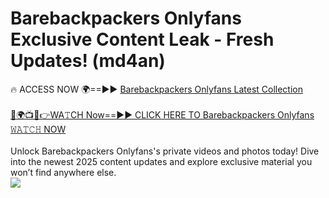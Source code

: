 # Barebackpackers Onlyfans Exclusive Content Leak - Fresh Updates! (md4an)

🔥 ACCESS NOW 🌍==►► <a href="https://tinyurl.com/kvy9nzfs" rel="nofollow">Barebackpackers Onlyfans Latest Collection</a>
<br><br>
[🔴🌍📺📱👉WA𝚃CH Now==►► CLICK HERE TO Barebackpackers Onlyfans 𝚆𝙰𝚃𝙲𝙷 NOW](https://tinyurl.com/kvy9nzfs)
<br><br>
Unlock Barebackpackers Onlyfans's private videos and photos today! Dive into the newest 2025 content updates and explore exclusive material you won’t find anywhere else.
<br>
<a href="https://tinyurl.com/kvy9nzfs" rel="nofollow" data-target="animated-image.originalLink"><img src="https://camo.githubusercontent.com/8a4f000d20f83aca3bf7ec5f350d767afa0574a8a352519fd8cfa583a6f93a33/68747470733a2f2f692e696d6775722e636f6d2f644a486b345a712e676966" data-canonical-src="https://i.imgur.com/dJHk4Zq.gif" style="max-width: 100%; display: inline-block;" data-target="animated-image.originalImage"></a>
<br>

